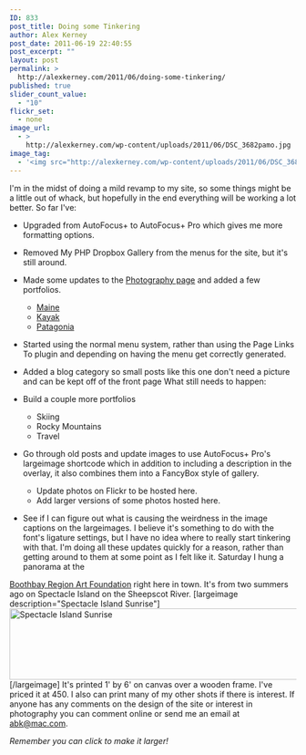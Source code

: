 ```yaml
---
ID: 833
post_title: Doing some Tinkering
author: Alex Kerney
post_date: 2011-06-19 22:40:55
post_excerpt: ""
layout: post
permalink: >
  http://alexkerney.com/2011/06/doing-some-tinkering/
published: true
slider_count_value:
  - "10"
flickr_set:
  - none
image_url:
  - >
    http://alexkerney.com/wp-content/uploads/2011/06/DSC_3682pamo.jpg
image_tag:
  - '<img src="http://alexkerney.com/wp-content/uploads/2011/06/DSC_3682pamo.jpg" />'
---
```

I'm in the midst of doing a mild revamp to my site, so some things might be a little out of whack, but hopefully in the end everything will be working a lot better. So far I've: 
*   Upgraded from AutoFocus+ to AutoFocus+ Pro which gives me more formatting options.
*   Removed My PHP Dropbox Gallery from the menus for the site, but it's still around.
*   Made some updates to the [Photography page][1] and added a few portfolios. 
    *   [Maine][2]
    *   [Kayak][3]
    *   [Patagonia][4]
*   Started using the normal menu system, rather than using the Page Links To plugin and depending on having the menu get correctly generated.
*   Added a blog category so small posts like this one don't need a picture and can be kept off of the front page What still needs to happen: 

*   Build a couple more portfolios 
    *   Skiing
    *   Rocky Mountains
    *   Travel
*   Go through old posts and update images to use AutoFocus+ Pro's largeimage shortcode which in addition to including a description in the overlay, it also combines them into a FancyBox style of gallery. 
    *   Update photos on Flickr to be hosted here.
    *   Add larger versions of some photos hosted here.
*   See if I can figure out what is causing the weirdness in the image captions on the largeimages. I believe it's something to do with the font's ligature settings, but I have no idea where to really start tinkering with that. I'm doing all these updates quickly for a reason, rather than getting around to them at some point as I felt like it. Saturday I hung a panorama at the 

[Boothbay Region Art Foundation][5] right here in town. It's from two summers ago on Spectacle Island on the Sheepscot River. [largeimage description="Spectacle Island Sunrise"][<img class="alignnone size-full wp-image-828" title="DSC_3682pamo" src="http://alexkerney.com/wp-content/uploads/2011/06/DSC_3682pamo.jpg" alt="Spectacle Island Sunrise" width="800" height="125" />][6][/largeimage] It's printed 1' by 6' on canvas over a wooden frame. I've priced it at 450. I also can print many of my other shots if there is interest. If anyone has any comments on the design of the site or interest in photography you can comment online or send me an email at [abk@mac.com][7]. <address>
  Remember you can click to make it larger!
</address>

 [1]: http://alexkerney.com/photography/ "Photography"
 [2]: http://alexkerney.com/photography/maine/ "Maine"
 [3]: http://alexkerney.com/photography/kayak/ "Kayak"
 [4]: http://alexkerney.com/photography/patagonia "Patagonia"
 [5]: http://www.boothbayartists.org/ "Boothbay Region Art Foundation - A community of emerging artists"
 [6]: http://alexkerney.com/posted/DSC_3682pamoL.jpg
 [7]: mailto://abk@mac.com "My email address"